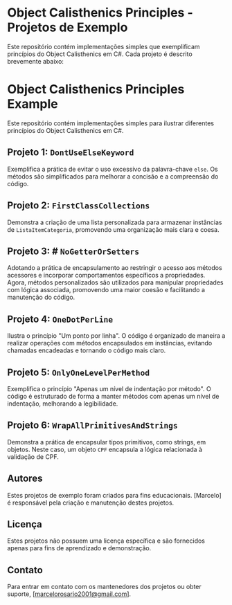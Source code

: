 # Object Calisthenics Principles - Projetos de Exemplo

Este repositório contém implementações simples que exemplificam princípios do Object Calisthenics em C#. Cada projeto é descrito brevemente abaixo:

# Object Calisthenics Principles Example

Este repositório contém implementações simples para ilustrar diferentes princípios do Object Calisthenics em C#.

## Projeto 1: `DontUseElseKeyword`

Exemplifica a prática de evitar o uso excessivo da palavra-chave `else`. Os métodos são simplificados para melhorar a concisão e a compreensão do código.

## Projeto 2: `FirstClassCollections`

Demonstra a criação de uma lista personalizada para armazenar instâncias de `ListaItemCategoria`, promovendo uma organização mais clara e coesa.

## Projeto 3: # `NoGetterOrSetters`

Adotando a prática de encapsulamento ao restringir o acesso aos métodos acessores e incorporar comportamentos específicos a propriedades. Agora, métodos personalizados são utilizados para manipular propriedades com lógica associada, promovendo uma maior coesão e facilitando a manutenção do código.

## Projeto 4: `OneDotPerLine`

Ilustra o princípio "Um ponto por linha". O código é organizado de maneira a realizar operações com métodos encapsulados em instâncias, evitando chamadas encadeadas e tornando o código mais claro.

## Projeto 5: `OnlyOneLevelPerMethod`

Exemplifica o princípio "Apenas um nível de indentação por método". O código é estruturado de forma a manter métodos com apenas um nível de indentação, melhorando a legibilidade.

## Projeto 6: `WrapAllPrimitivesAndStrings`

Demonstra a prática de encapsular tipos primitivos, como strings, em objetos. Neste caso, um objeto `CPF` encapsula a lógica relacionada à validação de CPF.

## Autores

Estes projetos de exemplo foram criados para fins educacionais. [Marcelo] é responsável pela criação e manutenção destes projetos.

## Licença

Estes projetos não possuem uma licença específica e são fornecidos apenas para fins de aprendizado e demonstração.

## Contato

Para entrar em contato com os mantenedores dos projetos ou obter suporte, [marcelorosario2001@gmail.com].




